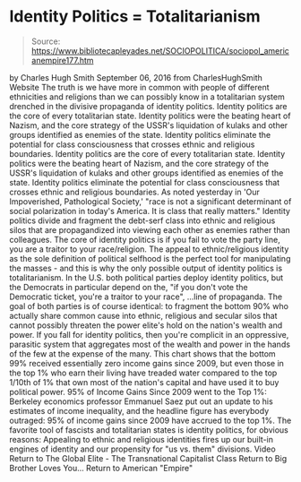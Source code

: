 # Identity Politics = Totalitarianism

> Source: https://www.bibliotecapleyades.net/SOCIOPOLITICA/sociopol_americanempire177.htm

by Charles Hugh Smith September 06, 2016
from CharlesHughSmith Website
The truth is we have more in common with people of different ethnicities and religions than we can possibly know in a totalitarian system drenched in the divisive propaganda of identity politics.
Identity politics are the core of every totalitarian state. Identity politics were the beating heart of Nazism, and the core strategy of the USSR's liquidation of kulaks and other groups identified as enemies of the state. Identity politics eliminate the potential for class consciousness that crosses ethnic and religious boundaries.
Identity politics are the core of every totalitarian state.
Identity politics were the beating heart of Nazism, and the core strategy of the USSR's liquidation of kulaks and other groups identified as enemies of the state.
Identity politics eliminate the potential for class consciousness that crosses ethnic and religious boundaries.
As noted yesterday in 'Our Impoverished, Pathological Society,'
"race is not a significant determinant of social polarization in today's America. It is class that really matters."
Identity politics divide and fragment the debt-serf class into ethnic and religious silos that are propagandized into viewing each other as enemies rather than colleagues.
The core of identity politics is if you fail to vote the party line, you are a traitor to your race/religion.
The appeal to ethnic/religious identity as the sole definition of political selfhood is the perfect tool for manipulating the masses - and this is why the only possible output of identity politics is totalitarianism.
In the U.S. both political parties deploy identity politics, but the Democrats in particular depend on the,
"if you don't vote the Democratic ticket, you're a traitor to your race",
...line of propaganda.
The goal of both parties is of course identical:
to fragment the bottom 90% who actually share common cause into ethnic, religious and secular silos that cannot possibly threaten the power elite's hold on the nation's wealth and power.
If you fall for identity politics, then you're complicit in an oppressive, parasitic system that aggregates most of the wealth and power in the hands of the few at the expense of the many.
This chart shows that the bottom 99% received essentially zero income gains since 2009, but even those in the top 1% who earn their living have treaded water compared to the top 1/10th of 1% that own most of the nation's capital and have used it to buy political power.
95% of Income Gains Since 2009 went to the Top 1%:
Berkeley economics professor Emmanuel Saez put out an update to his estimates of income inequality, and the headline figure has everybody outraged: 95% of income gains since 2009 have accrued to the top 1%.
The favorite tool of fascists and totalitarian states is identity politics, for obvious reasons:
Appealing to ethnic and religious identities fires up our built-in engines of identity and our propensity for "us vs. them" divisions.
Video
Return to The Global Elite - The Transnational Capitalist Class
Return to Big Brother Loves You...
Return to American "Empire"
